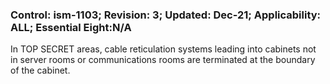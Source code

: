 ### Control: ism-1103; Revision: 3; Updated: Dec-21; Applicability: ALL; Essential Eight:N/A
<p>In TOP SECRET areas, cable reticulation systems leading into cabinets not in server rooms or communications rooms are terminated at the boundary of the cabinet.</p>